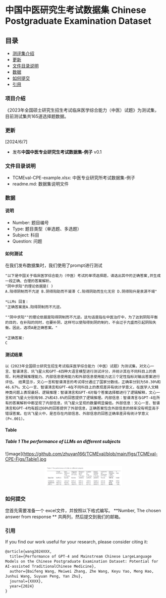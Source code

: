 # 中国中医研究生考试数据集 Chinese Postgraduate Examination Dataset

## 目录
- [测评集介绍](#测评集介绍)
- [更新](#更新)
- [文件目录说明](#文件目录说明)
- [数据](#数据)
- [如何提交](#如何提交)
- [引用](#引用)

### 项目介绍
《2023年全国硕士研究生招生考试临床医学综合能力（中医）试题》为测试集，目前测试集共165道选择题数据。

### 更新
[2024/6/7]
- 发布**中国中医专业研究生考试数据集-例子** v0.1

### 文件目录说明
- TCMEval-CPE-example.xlsx: 中医专业研究所考试数据集-例子
- readme.md: 数据集说明文件

### 数据
#### 说明
- Number: 题目编号
- Type: 题目类型（单选题、多选题）
- Subject: 科目
- Question: 问题

#### 如何测试
在我们发布数据集时，我们使用了prompt进行测试
```
"以下是中国关于临床医学综合能力（中医）考试的单项选择题，请选出其中的正确答案,并生成一段正确、合理的答案解析。
"阴中求阳"的理论依据是( )
A.阳得阴制而不亢逆 B.阴得阳助而不凝滞 C.阳得阴助而生化无穷 D.阴得阳升是泉源不竭"

*LLMs 回复:
"正确答案是A.阳得阴制而不亢逆。

""阴中求阳""的理论依据是阳得阴制而不亢逆。这句话是指在中医治疗中，为了达到阴阳平衡的目的，在补阳的同时，也要补阴，这样可以使阳得到阴的制约，不会过于亢盛而引起阴阳失衡。因此，选项A是正确答案。"

*正确答案:
C
```
#### 测试结果
```
以《2023年全国硕士研究生招生考试临床医学综合能力（中医）试题》为测试集，对文心一言、智谱清言、讯飞星火和GPT-4四种大语言模型进行测试评分，并统计其在不同科目上的表现，利用逻辑推理能力、内部信息使用能力和外部信息使用能力这三个定性指标对输出答案进行评估。 结果显示，文心一言和智谱清言的考试得分通过了国家分数线，正确率分别为50.30%和46.67%。文心一言、智谱清言和GPT-4在不同科目上的表现差异有统计学意义，在医学人文精神类问题上表现最好。逻辑推理：智谱清言和GPT-4对每个答案选择都进行了逻辑解释，文心一言和讯飞星火分别有98.2%和43.6%的回答提供了逻辑推理。内部信息：智谱清言与GPT-4在所有的答案解析中都呈现了内部信息，讯飞星火呈现的数量明显偏低。外部信息：文心一言、智谱清言和GPT-4均有超过60%的回答提供了外部信息，正确答案包含外部信息的频率没有明显高于错误答案。在讯飞星火中，是否存在内部信息、外部信息的回答正确率差异有统计学意义(P<.001)。
```
#### Table 
##### Table 1 The performance of LLMs on different subjects
![image](https://github.com/zhuyan166/TCMEval/blob/main/figs/TCMEval-CPE-Figs/Table1.jpg<div align=center><img width="250" alt="Table 1" src="https://github.com/zhuyan166/TCMEval/blob/main/figs/TCMEval-CPE-Figs/Table1.jpg"></div>

### 如何提交
您首先需要准备一个 excel文件，并按照以下格式编写。
**Number, The chosen answer from response **
共两列，然后提交到我们的邮箱。

### 引用
If you find our work useful for your research, please consider citing it:

```
@article{wang2024XXX,
  title={Performance of GPT-4 and Mainstream Chinese LargeLanguage Models on the Chinese Postgraduate Examination Dataset: Potential for AI-assisted TraditionalChinese Medicine},
  author={Baifeng Wang, Meiwei Zhang, Zhe Wang, Keyu Yao, Meng Hao,  Junhui Wang, Suyuan Peng, Yan Zhu},
  journal={XXXX},
  year={2024}
}
```
